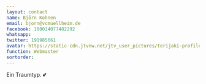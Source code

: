 ```yaml
---
layout: contact
name: Björn Kohnen
email: bjorn@vcmuellheim.de
facebook: 100014077482292
whatsapp:
twitter: 191985661
avatar: https://static-cdn.jtvnw.net/jtv_user_pictures/terijaki-profile_image-7ff2c780a3e7ce7d-300x300.jpeg
function: Webmaster
sortorder:
---
```


Ein Traumtyp. 💕
